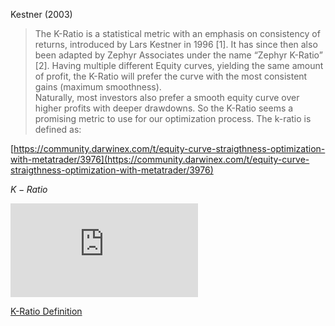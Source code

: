 Kestner (2003)

> The K-Ratio is a statistical metric with an emphasis on consistency of returns, introduced by Lars Kestner in 1996 \[1\]. It has since then also been adapted by Zephyr Associates under the name “Zephyr K-Ratio” \[2\]. Having multiple different Equity curves, yielding the same amount of profit, the K-Ratio will prefer the curve with the most consistent gains (maximum smoothness).
> \
> Naturally, most investors also prefer a smooth equity curve over higher profits with deeper drawdowns. So the K-Ratio seems a promising metric to use for our optimization process. The k-ratio is defined as:

[https://community.darwinex.com/t/equity-curve-straigthness-optimization-with-metatrader/3976](https://community.darwinex.com/t/equity-curve-straigthness-optimization-with-metatrader/3976)

$K-Ratio$

![](https://latex.codecogs.com/png.latex?%5Ctextit%7B%5Ctextbf%7B%5Csmall&space;KRatio%7D%7D&space;=&space;%5Cfrac%7BSlope&space;Regression&space;Line%7D%7BStandard&space;Error&space;Regression&space;Line%7D)



[K-Ratio Definition](https://www.investopedia.com/terms/k/kratio.asp)